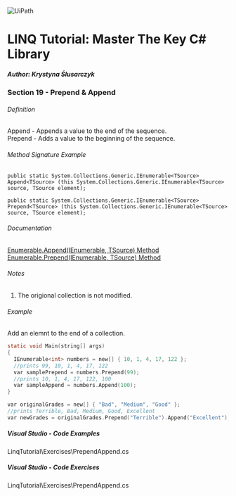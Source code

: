![UiPath](https://shonharsh.github.io/curriculum-vitae/Images/GitHub-Banner-CSharp-02.png)

# LINQ Tutorial: Master The Key C# Library

##### Author: Krystyna Ślusarczyk

### Section 19 - Prepend & Append

###### Definition
Append - Appends a value to the end of the sequence.  
Prepend - Adds a value to the beginning of the sequence.

###### Method Signature Example
`public static System.Collections.Generic.IEnumerable<TSource> Append<TSource> (this System.Collections.Generic.IEnumerable<TSource> source, TSource element);`

`public static System.Collections.Generic.IEnumerable<TSource> Prepend<TSource> (this System.Collections.Generic.IEnumerable<TSource> source, TSource element);`

###### Documentation
[Enumerable.Append<TSource>(IEnumerable<TSource>, TSource) Method](https://learn.microsoft.com/en-us/dotnet/api/system.linq.enumerable.append)  
[Enumerable.Prepend<TSource>(IEnumerable<TSource>, TSource) Method](https://learn.microsoft.com/en-us/dotnet/api/system.linq.enumerable.prepend)

###### Notes
1. The origional collection is not modified.

###### Example
Add an elemnt to the end of a collection.

```c
static void Main(string[] args)
{
  IEnumerable<int> numbers = new[] { 10, 1, 4, 17, 122 };
  //prints 99, 10, 1, 4, 17, 122
  var samplePrepend = numbers.Prepend(99);
  //prints 10, 1, 4, 17, 122, 100
  var sampleAppend = numbers.Append(100);
}
```

```c
var originalGrades = new[] { "Bad", "Medium", "Good" };
//prints Terrible, Bad, Medium, Good, Excellent
var newGrades = originalGrades.Prepend("Terrible").Append("Excellent");
```

##### Visual Studio - Code Examples

LinqTutorial\Exercises\PrependAppend.cs

##### Visual Studio - Code Exercises

LinqTutorial\Exercises\PrependAppend.cs
